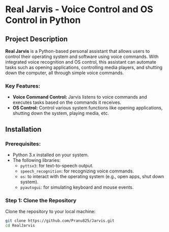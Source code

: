 # Real Jarvis - Voice Control and OS Control in Python

## Project Description

**Real Jarvis** is a Python-based personal assistant that allows users to control their operating system and software using voice commands. With integrated voice recognition and OS control, this assistant can automate tasks such as opening applications, controlling media players, and shutting down the computer, all through simple voice commands.

### Key Features:
- **Voice Command Control:** Jarvis listens to voice commands and executes tasks based on the commands it receives.
- **OS Control:** Control various system functions like opening applications, shutting down the system, playing media, etc.

## Installation

### Prerequisites:
- Python 3.x installed on your system.
- The following libraries:
  - `pyttsx3`: for text-to-speech output.
  - `speech_recognition`: for recognizing voice commands.
  - `os`: to interact with the operating system (e.g., open apps, shut down system).
  - `pyautogui`: for simulating keyboard and mouse events.

### Step 1: Clone the Repository

Clone the repository to your local machine:

```bash
git clone https://github.com/Pranu825/Jarvis.git
cd RealJarvis

